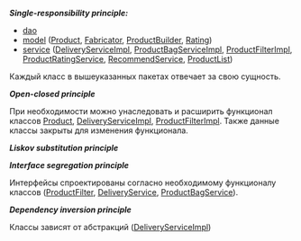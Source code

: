 _**Single-responsibility principle:**_
* [dao](https://github.com/VRR141/products/blob/main/src/main/java/org/example/dao/ProductDAOImpl.java)
* [model](https://github.com/VRR141/products/tree/main/src/main/java/org/example/model) ([Product](https://github.com/VRR141/products/blob/main/src/main/java/org/example/model/Product.java), [Fabricator](https://github.com/VRR141/products/blob/main/src/main/java/org/example/model/Fabricator.java), [ProductBuilder](https://github.com/VRR141/products/blob/main/src/main/java/org/example/model/ProductBuilder.java), [Rating](https://github.com/VRR141/products/blob/main/src/main/java/org/example/model/Rating.java))
* [service](https://github.com/VRR141/products/tree/main/src/main/java/org/example/service) ([DeliveryServiceImpl](https://github.com/VRR141/products/blob/main/src/main/java/org/example/service/Delivery/DeliveryServiceImpl.java), [ProductBagServiceImpl](https://github.com/VRR141/products/blob/main/src/main/java/org/example/service/ProductBagService/ProductBagServiceImpl.java), [ProductFilterImpl](https://github.com/VRR141/products/blob/main/src/main/java/org/example/service/ProductFIlter/ProductFilterImpl.java), [ProductRatingService](https://github.com/VRR141/products/blob/main/src/main/java/org/example/service/ProductRating/ProductRatingService.java), [RecommendService](https://github.com/VRR141/products/blob/main/src/main/java/org/example/service/Recommend/RecommendService.java), [ProductList](https://github.com/VRR141/products/blob/main/src/main/java/org/example/service/ProductList.java))

Каждый класс в вышеуказанных пакетах отвечает за свою сущность.

_**Open-closed principle**_

При необходимости можно унаследовать и расширить функционал классов [Product](https://github.com/VRR141/products/blob/main/src/main/java/org/example/model/Product.java#L9), [DeliveryServiceImpl](https://github.com/VRR141/products/blob/main/src/main/java/org/example/service/Delivery/DeliveryServiceImpl.java), [ProductFilterImpl](https://github.com/VRR141/products/blob/main/src/main/java/org/example/service/ProductFIlter/ProductFilterImpl.java).
Также данные классы закрыты для изменения функционала.

**_Liskov substitution principle_**

**_Interface segregation principle_**

Интерфейсы спроектированы согласно необходимому функционалу классов ([ProductFilter](https://github.com/VRR141/products/blob/main/src/main/java/org/example/service/ProductFIlter/ProductFilter.java), [DeliveryService](https://github.com/VRR141/products/blob/main/src/main/java/org/example/service/Delivery/DeliveryService.java), [ProductBagService](https://github.com/VRR141/products/blob/main/src/main/java/org/example/service/ProductBagService/ProductBagService.java)).

**_Dependency inversion principle_**

Классы зависят от абстракций ([DeliveryServiceImpl](https://github.com/VRR141/products/blob/main/src/main/java/org/example/service/Delivery/DeliveryServiceImpl.java#L7))
